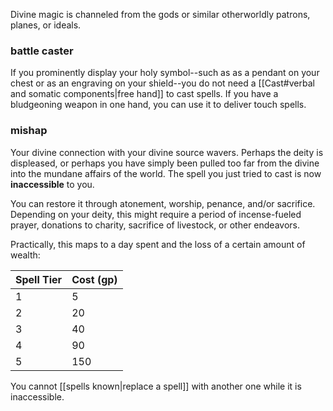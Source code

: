 Divine magic is channeled from the gods or similar otherworldly patrons, planes, or ideals.

### battle caster

If you prominently display your holy symbol--such as as a pendant on your chest or as an engraving on your shield--you do not need a [[Cast#verbal and somatic components|free hand]] to cast spells.  If you have a bludgeoning weapon in one hand, you can use it to deliver touch spells.

### mishap

Your divine connection with your divine source wavers. Perhaps the deity is displeased, or perhaps you have simply been pulled too far from the divine into the mundane affairs of the world. The spell you just tried to cast is now **inaccessible** to you.

You can restore it through atonement, worship, penance, and/or sacrifice.  Depending on your deity, this might require a period of incense-fueled prayer, donations to charity, sacrifice of livestock, or other endeavors.  

Practically, this maps to a day spent and the loss of a certain amount of wealth:

| Spell Tier | Cost (gp) |
| ---------- | --------- |
| 1          | 5         |
| 2          | 20        |
| 3          | 40        |
| 4          | 90        |
| 5          | 150       |

You cannot [[spells known|replace a spell]] with another one while it is inaccessible.
